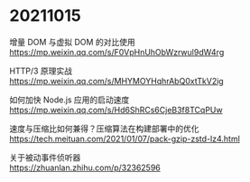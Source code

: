 # 20211015

增量 DOM 与虚拟 DOM 的对比使用  
https://mp.weixin.qq.com/s/F0VpHnUhObWzrwul9dW4rg

HTTP/3 原理实战  
https://mp.weixin.qq.com/s/MHYMOYHqhrAbQ0xtTkV2ig

如何加快 Node.js 应用的启动速度  
https://mp.weixin.qq.com/s/Hd6ShRCs6CjeB3f8TCqPUw

速度与压缩比如何兼得？压缩算法在构建部署中的优化  
https://tech.meituan.com/2021/01/07/pack-gzip-zstd-lz4.html

关于被动事件侦听器  
https://zhuanlan.zhihu.com/p/32362596
